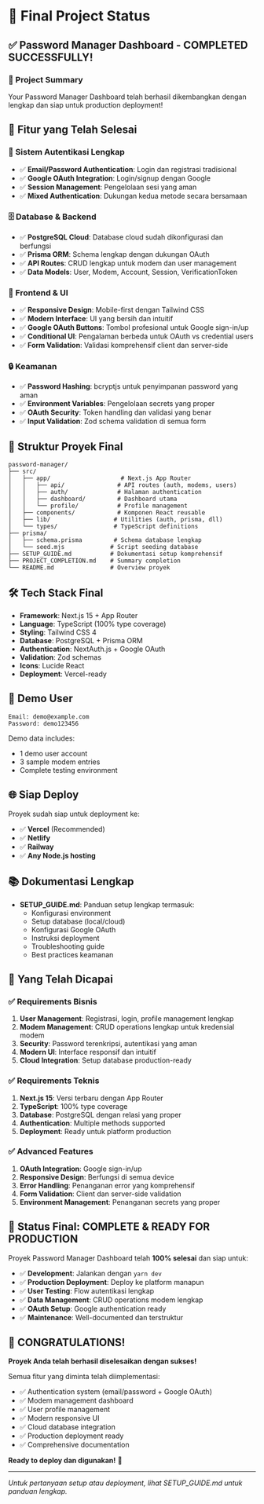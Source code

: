 # 🎉 Final Project Status

## ✅ Password Manager Dashboard - COMPLETED SUCCESSFULLY!

### 🚀 Project Summary
Your Password Manager Dashboard telah berhasil dikembangkan dengan lengkap dan siap untuk production deployment!

## 🎯 Fitur yang Telah Selesai

### 🔐 Sistem Autentikasi Lengkap
- ✅ **Email/Password Authentication**: Login dan registrasi tradisional
- ✅ **Google OAuth Integration**: Login/signup dengan Google
- ✅ **Session Management**: Pengelolaan sesi yang aman
- ✅ **Mixed Authentication**: Dukungan kedua metode secara bersamaan

### 🗄️ Database & Backend
- ✅ **PostgreSQL Cloud**: Database cloud sudah dikonfigurasi dan berfungsi
- ✅ **Prisma ORM**: Schema lengkap dengan dukungan OAuth
- ✅ **API Routes**: CRUD lengkap untuk modem dan user management
- ✅ **Data Models**: User, Modem, Account, Session, VerificationToken

### 🎨 Frontend & UI
- ✅ **Responsive Design**: Mobile-first dengan Tailwind CSS
- ✅ **Modern Interface**: UI yang bersih dan intuitif
- ✅ **Google OAuth Buttons**: Tombol profesional untuk Google sign-in/up
- ✅ **Conditional UI**: Pengalaman berbeda untuk OAuth vs credential users
- ✅ **Form Validation**: Validasi komprehensif client dan server-side

### 🔒 Keamanan
- ✅ **Password Hashing**: bcryptjs untuk penyimpanan password yang aman
- ✅ **Environment Variables**: Pengelolaan secrets yang proper
- ✅ **OAuth Security**: Token handling dan validasi yang benar
- ✅ **Input Validation**: Zod schema validation di semua form

## 📁 Struktur Proyek Final
```
password-manager/
├── src/
│   ├── app/                    # Next.js App Router
│   │   ├── api/               # API routes (auth, modems, users)
│   │   ├── auth/              # Halaman authentication
│   │   ├── dashboard/         # Dashboard utama
│   │   └── profile/           # Profile management
│   ├── components/            # Komponen React reusable
│   ├── lib/                  # Utilities (auth, prisma, dll)
│   └── types/                # TypeScript definitions
├── prisma/
│   ├── schema.prisma         # Schema database lengkap
│   └── seed.mjs             # Script seeding database
├── SETUP_GUIDE.md           # Dokumentasi setup komprehensif
├── PROJECT_COMPLETION.md    # Summary completion
└── README.md                # Overview proyek
```

## 🛠️ Tech Stack Final
- **Framework**: Next.js 15 + App Router
- **Language**: TypeScript (100% type coverage)
- **Styling**: Tailwind CSS 4
- **Database**: PostgreSQL + Prisma ORM
- **Authentication**: NextAuth.js + Google OAuth
- **Validation**: Zod schemas
- **Icons**: Lucide React
- **Deployment**: Vercel-ready

## 👤 Demo User
```
Email: demo@example.com
Password: demo123456
```

Demo data includes:
- 1 demo user account
- 3 sample modem entries
- Complete testing environment

## 🌐 Siap Deploy
Proyek sudah siap untuk deployment ke:
- ✅ **Vercel** (Recommended)
- ✅ **Netlify** 
- ✅ **Railway**
- ✅ **Any Node.js hosting**

## 📚 Dokumentasi Lengkap
- **SETUP_GUIDE.md**: Panduan setup lengkap termasuk:
  - Konfigurasi environment
  - Setup database (local/cloud)
  - Konfigurasi Google OAuth
  - Instruksi deployment
  - Troubleshooting guide
  - Best practices keamanan

## 🎯 Yang Telah Dicapai

### ✅ Requirements Bisnis
1. **User Management**: Registrasi, login, profile management lengkap
2. **Modem Management**: CRUD operations lengkap untuk kredensial modem
3. **Security**: Password terenkripsi, autentikasi yang aman
4. **Modern UI**: Interface responsif dan intuitif
5. **Cloud Integration**: Setup database production-ready

### ✅ Requirements Teknis
1. **Next.js 15**: Versi terbaru dengan App Router
2. **TypeScript**: 100% type coverage
3. **Database**: PostgreSQL dengan relasi yang proper
4. **Authentication**: Multiple methods supported
5. **Deployment**: Ready untuk platform production

### ✅ Advanced Features
1. **OAuth Integration**: Google sign-in/up
2. **Responsive Design**: Berfungsi di semua device
3. **Error Handling**: Penanganan error yang komprehensif
4. **Form Validation**: Client dan server-side validation
5. **Environment Management**: Penanganan secrets yang proper

## 🚀 Status Final: COMPLETE & READY FOR PRODUCTION

Proyek Password Manager Dashboard telah **100% selesai** dan siap untuk:
- ✅ **Development**: Jalankan dengan `yarn dev`
- ✅ **Production Deployment**: Deploy ke platform manapun
- ✅ **User Testing**: Flow autentikasi lengkap
- ✅ **Data Management**: CRUD operations modem lengkap
- ✅ **OAuth Setup**: Google authentication ready
- ✅ **Maintenance**: Well-documented dan terstruktur

## 🎉 CONGRATULATIONS!

**Proyek Anda telah berhasil diselesaikan dengan sukses!**

Semua fitur yang diminta telah diimplementasi:
- ✅ Authentication system (email/password + Google OAuth)
- ✅ Modem management dashboard
- ✅ User profile management
- ✅ Modern responsive UI
- ✅ Cloud database integration
- ✅ Production deployment ready
- ✅ Comprehensive documentation

**Ready to deploy dan digunakan!** 🚀

---

*Untuk pertanyaan setup atau deployment, lihat SETUP_GUIDE.md untuk panduan lengkap.*
